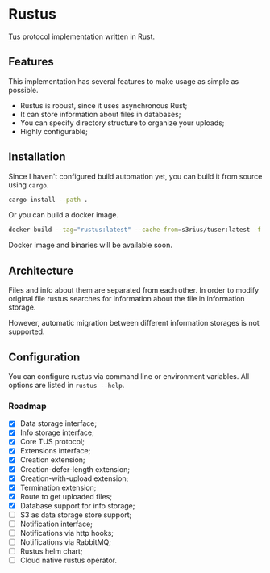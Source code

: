 # Rustus

[Tus](https://tus.io/) protocol implementation written in Rust.

## Features

This implementation has several features to make usage as simple as possible.

* Rustus is robust, since it uses asynchronous Rust;
* It can store information about files in databases;
* You can specify directory structure to organize your uploads;
* Highly configurable;

## Installation

Since I haven't configured build automation yet, you can build it
from source using `cargo`.

```bash
cargo install --path .
```

Or you can build a docker image.

```bash
docker build --tag="rustus:latest" --cache-from=s3rius/tuser:latest -f deploy/Dockerfile .
```

Docker image and binaries will be available soon.

## Architecture

Files and info about them are separated from each other.
In order to modify original file rustus searches for information about
the file in information storage.

However, automatic migration between different information
storages is not supported.


## Configuration

You can configure rustus via command line or environment variables.
All options are listed in `rustus --help`.

### Roadmap

* [x] Data storage interface;
* [x] Info storage interface;
* [x] Core TUS protocol;
* [x] Extensions interface;
* [x] Creation extension;
* [x] Creation-defer-length extension;
* [x] Creation-with-upload extension;
* [x] Termination extension;
* [x] Route to get uploaded files;
* [x] Database support for info storage;
* [ ] S3 as data storage store support;
* [ ] Notification interface;
* [ ] Notifications via http hooks;
* [ ] Notifications via RabbitMQ;
* [ ] Rustus helm chart;
* [ ] Cloud native rustus operator.
